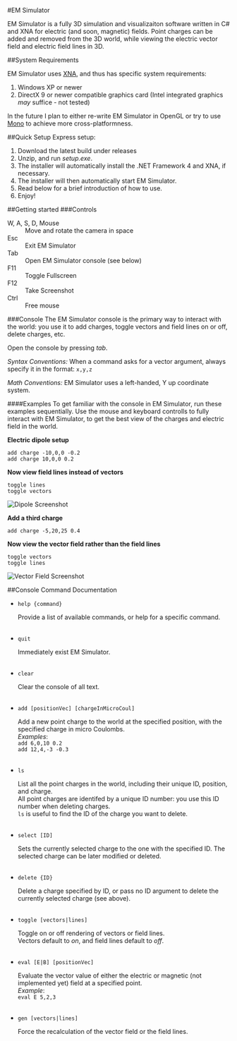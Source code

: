 #EM Simulator

EM Simulator is a fully 3D simulation and visualizaiton software written in C# and XNA for electric (and soon, magnetic) fields.
Point charges can be added and removed from the 3D world, while viewing the electric vector field and electric field lines in 3D.

##System Requirements

EM Simulator uses [XNA](http://en.wikipedia.org/wiki/Microsoft_XNA), and thus has specific system requirements:

1. Windows XP or newer
2. DirectX 9 or newer compatible graphics card (Intel integrated graphics *may* suffice - not tested)

In the future I plan to either re-write EM Simulator in OpenGL or try to use [Mono](http://www.mono-project.com/Main_Page)
to achieve more cross-platformness.

##Quick Setup
Express setup:

1. Download the latest build under releases
2. Unzip, and run *setup.exe*.  
3. The installer will automatically install the .NET Framework 4 and XNA, if necessary.
3. The installer will then automatically start EM Simulator.
4. Read below for a brief introduction of how to use.
5. Enjoy!

##Getting started
###Controls
<dl>
  <dt>W, A, S, D, Mouse</dt>
  <dd>Move and rotate the camera in space</dd>
  <dt>Esc</dt>
  <dd>Exit EM Simulator</dd>
  <dt>Tab</dt>
  <dd>Open EM Simulator console (see below)</dd>
  <dt>F11</dt>
  <dd>Toggle Fullscreen</dd>
  <dt>F12</dt>
  <dd>Take Screenshot</dd>
  <dt>Ctrl</dt>
  <dd>Free mouse</dd>
</dl>

###Console
The EM Simulator console is the primary way to interact with the world: you use it to add charges, toggle vectors and
field lines on or off, delete charges, etc.

Open the console by pressing *tab*.

*Syntax Conventions:* When a command asks for a vector argument, always specify it in the format: `x,y,z`

*Math Conventions:* EM Simulator uses a left-handed, Y up coordinate system.

####Examples
To get familiar with the console in EM Simulator, run these examples sequentially.  Use the mouse and keyboard controlls
to fully interact with EM Simulator, to get the best view of the charges and electric field in the world.

**Electric dipole setup**
```
add charge -10,0,0 -0.2
add charge 10,0,0 0.2
```

**Now view field lines instead of vectors**
```
toggle lines
toggle vectors
```
![Dipole Screenshot](https://raw.github.com/donald-pinckney/EM-Simulator/screenshots/screenshots/1.png "Dipole Screenshot")

**Add a third charge**
```
add charge -5,20,25 0.4
```

**Now view the vector field rather than the field lines**
```
toggle vectors
toggle lines
```

![Vector Field Screenshot](https://raw.github.com/donald-pinckney/EM-Simulator/screenshots/screenshots/0.png "Vector Field Screenshot")

##Console Command Documentation

+ `help {command}`

  Provide a list of available commands, or help for a specific command.
  <br />
  <br />
  
+ `quit`

  Immediately exist EM Simulator.
  <br />
  <br />
  
+ `clear`

  Clear the console of all text.
  <br />
  <br />

+ `add [positionVec] [chargeInMicroCoul]`

  Add a new point charge to the world at the specified position, with the specified charge in micro Coulombs.
  <br />
  *Examples*:
  <br />
  `add 6,0,10 0.2`
  <br />
  `add 12,4,-3 -0.3`
  <br />
  <br />
  
+ `ls`

  List all the point charges in the world, including their unique ID, position, and charge.<br />
  All point charges are identifed by a unique ID number: you use this ID number when deleting charges.<br />
  `ls` is useful to find the ID of the charge you want to delete.
  <br />
  <br />
  
+ `select [ID]`

  Sets the currently selected charge to the one with the specified ID. 
  The selected charge can be later modified or deleted.
  <br />
  <br />

+ `delete {ID}`

  Delete a charge specified by ID, or pass no ID argument to delete the currently selected charge (see above).
  <br />
  <br />

+ `toggle [vectors|lines]`

  Toggle on or off rendering of vectors or field lines. <br />
  Vectors default to *on*, and field lines default to *off*.
  <br />
  <br />
  
+ `eval [E|B] [positionVec]`

  Evaluate the vector value of either the electric or magnetic (not implemented yet) field at a specified point.
  <br />
  *Example*:
  <br />
  `eval E 5,2,3`
  <br />
  <br />

+ `gen [vectors|lines]`

  Force the recalculation of the vector field or the field lines.
  <br />
  <br />
  
